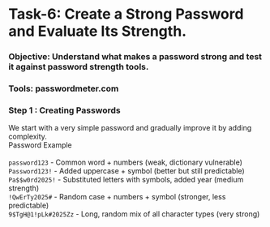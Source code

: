# Task-6:  Create a Strong Password and Evaluate Its Strength.

### Objective: Understand what makes a password strong and test it against password strength tools.
### Tools: passwordmeter.com

### Step 1 : Creating Passwords
We start with a very simple password and gradually improve it by adding complexity.<br>
Password Example	   <br>               
`password123`        -    Common word + numbers (weak, dictionary vulnerable)  <br>
`Password123!`	     -    Added uppercase + symbol (better but still predictable) <br>
`Pa$$w0rd2025!`      -	  Substituted letters with symbols, added year (medium strength) <br>
`!QwErTy2025#`	     -    Random case + numbers + symbol (stronger, less predictable) <br>
`9$TgH@1!pLk#2025Zz` -    Long, random mix of all character types (very strong) <br>
